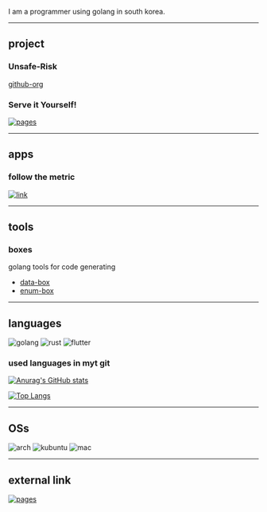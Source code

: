 I am a programmer using golang in south korea.

---

## project

### Unsafe-Risk

[github-org](https://github.com/unsafe-risk)

### Serve it Yourself!

[![pages](https://img.shields.io/badge/-Pages-eaeff9?style=flat&logo=CloudFlare)](https://serve-it-yourself.pages.dev/)

---

## apps

### follow the metric

[![link](https://img.shields.io/badge/-heroku-e0707e?style=flat&logo=HEROKU)](https://follow-the-metric.herokuapp.com/)

---

## tools

### boxes

golang tools for code generating

- [data-box](https://github.com/snowmerak/databox)
- [enum-box](https://github.com/snowmerak/enumbox)

---

## languages

![golang](https://img.shields.io/badge/-Go-eaeff9?style=flat&logo=GO)
![rust](https://img.shields.io/badge/-Rust-e0707e?style=flat&logo=RUST)
![flutter](https://img.shields.io/badge/-Flutter-e0707e?style=flat&logo=FLUTTER)

### used languages in myt git

[![Anurag's GitHub stats](https://github-readme-stats.vercel.app/api?username=snowmerak)](https://github.com/anuraghazra/github-readme-stats)

[![Top Langs](https://github-readme-stats.vercel.app/api/top-langs/?username=snowmerak)](https://github.com/anuraghazra/github-readme-stats)

---

## OSs

![arch](https://img.shields.io/badge/Arch-Linux-e0707e?style=flat&logo=ARCH-Linux)
![kubuntu](https://img.shields.io/badge/Kubuntu-e0707e?style=flat&logo=KUBUNTU)
![mac](https://img.shields.io/badge/macOS-eaeff9?style=flat&logo=MAC)

---

## external link

[![pages](https://img.shields.io/badge/Pages-eaeff9?style=flat&logo=CloudFlare)](https://snowmerak.pages.dev)
